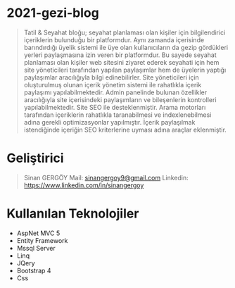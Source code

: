 # 2021-gezi-blog

>Tatil & Seyahat bloğu; seyahat planlaması olan kişiler için bilgilendirici içeriklerin bulunduğu bir platformdur. Aynı zamanda içerisinde barındırdığı üyelik sistemi ile üye olan kullanıcıların da gezip gördükleri yerleri paylaşmasına izin veren bir platformdur. Bu sayede seyahat planlaması olan kişiler web sitesini ziyaret ederek seyahati için hem site yöneticileri tarafından yapılan paylaşımlar hem de üyelerin yaptığı paylaşımlar aracılığıyla bilgi edinebilirler. Site yöneticileri için oluşturulmuş olunan içerik yönetim sistemi ile rahatlıkla içerik paylaşımı yapılabilmektedir. Admin panelinde bulunan özellikler aracılığıyla site içerisindeki paylaşımların ve bileşenlerin kontrolleri yapılabilmektedir. Site SEO ile desteklenmiştir. Arama motorları tarafından içeriklerin rahatlıkla taranabilmesi ve indexlenebilmesi adına gerekli optimizasyonlar yapılmıştır. İçerik paylaşılmak istendiğinde içeriğin SEO kriterlerine uyması adına araçlar eklenmiştir. 

# Geliştirici
>Sinan GERGÖY
Mail: sinangergoy9@gmail.com Linkedin: https://www.linkedin.com/in/sinangergoy


# Kullanılan Teknolojiler
  - AspNet MVC 5
  - Entity Framework
  - Mssql Server
  - Linq
  - JQery
  - Bootstrap 4
  - Css
